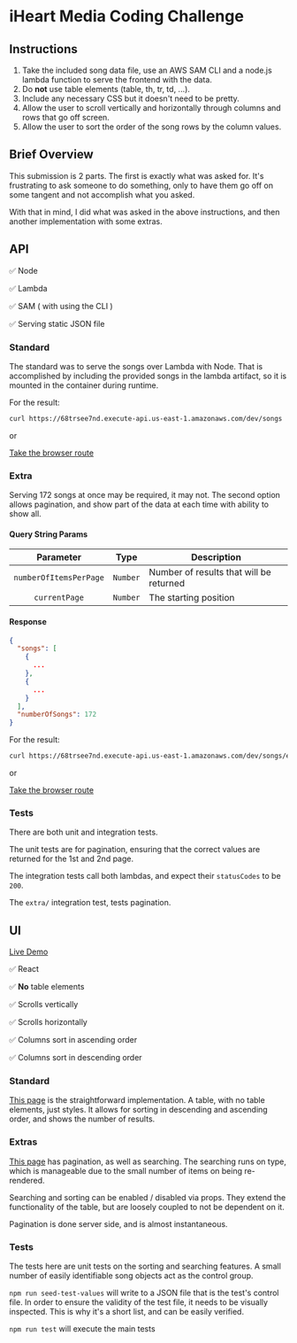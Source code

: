 # iHeart Media Coding Challenge

## Instructions

1. Take the included song data file, use an AWS SAM CLI and a node.js lambda function to serve the frontend with the data.
2. Do **not** use table elements (table, th, tr, td, ...).
3. Include any necessary CSS but it doesn't need to be pretty.
4. Allow the user to scroll vertically and horizontally through columns and rows that go off screen.
5. Allow the user to sort the order of the song rows by the column values.

## Brief Overview

This submission is 2 parts. The first is exactly what was asked for. It's frustrating to ask someone to do something, only to have them go off on some tangent and not accomplish what you asked. 

With that in mind, I did what was asked in the above instructions, and then another implementation with some extras.

## API

:white_check_mark: Node

:white_check_mark: Lambda

:white_check_mark: SAM ( with using the CLI )

:white_check_mark: Serving static JSON file

### Standard

The standard was to serve the songs over Lambda with Node. That is accomplished by including the provided songs in the lambda artifact, so it is mounted in the container during runtime.

For the result:
```sh
curl https://68trsee7nd.execute-api.us-east-1.amazonaws.com/dev/songs
```
or

[Take the browser route](https://68trsee7nd.execute-api.us-east-1.amazonaws.com/dev/songs)

### Extra

Serving 172 songs at once may be required, it may not. The second option allows pagination, and show part of the data at each time with ability to show all.

#### Query String Params

| Parameter | Type | Description |
| :---: | --- | --- |
| `numberOfItemsPerPage` | `Number` | Number of results that will be returned |
| `currentPage` | `Number` | The starting position |

#### Response

```json
{
  "songs": [
    {
      ...
    },
    {
      ...
    }
  ],
  "numberOfSongs": 172
}
```
For the result:
```sh
curl https://68trsee7nd.execute-api.us-east-1.amazonaws.com/dev/songs/extra?currentPage=1&numberOfItemsPerPage=10
```
or

[Take the browser route](https://68trsee7nd.execute-api.us-east-1.amazonaws.com/dev/songs/extra?currentPage=1&numberOfItemsPerPage=10)


### Tests

There are both unit and integration tests.

The unit tests are for pagination, ensuring that the correct values are returned for the 1st and 2nd page.

The integration tests call both lambdas, and expect their `statusCodes` to be `200`. 

The `extra/` integration test, tests pagination.

## UI

[Live Demo](https://d1ma6phx3bdsds.cloudfront.net/)

:white_check_mark: React

:white_check_mark: **No** table elements

:white_check_mark: Scrolls vertically

:white_check_mark: Scrolls horizontally

:white_check_mark: Columns sort in ascending order

:white_check_mark: Columns sort in descending order

### Standard

[This page](https://d1ma6phx3bdsds.cloudfront.net/songs) is the straightforward implementation. A table, with no table elements, just styles. It allows for sorting in descending and ascending order, and shows the number of results.

### Extras

[This page](https://d1ma6phx3bdsds.cloudfront.net/extra/songs) has pagination, as well as searching. The searching runs on type, which is manageable due to the small number of items on being re-rendered.

Searching and sorting can be enabled / disabled via props. They extend the functionality of the table, but are loosely coupled to not be dependent on it.

Pagination is done server side, and is almost instantaneous. 

### Tests

The tests here are unit tests on the sorting and searching features. A small number of easily identifiable song objects act as the control group. 

`npm run seed-test-values` will write to a JSON file that is the test's control file. In order to ensure the validity of the test file, it needs to be visually inspected. This is why it's a short list, and can be easily verified.

`npm run test` will execute the main tests

